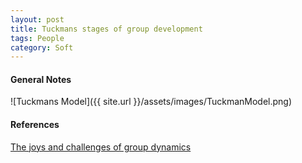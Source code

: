 ```yaml
---
layout: post
title: Tuckmans stages of group development
tags: People
category: Soft
---
```


#### General Notes ####

![Tuckmans Model]({{ site.url }}/assets/images/TuckmanModel.png)

#### References ####

[The joys and challenges of group dynamics](http://www.shift-it-coach.com/tag/tuckman-model/)
